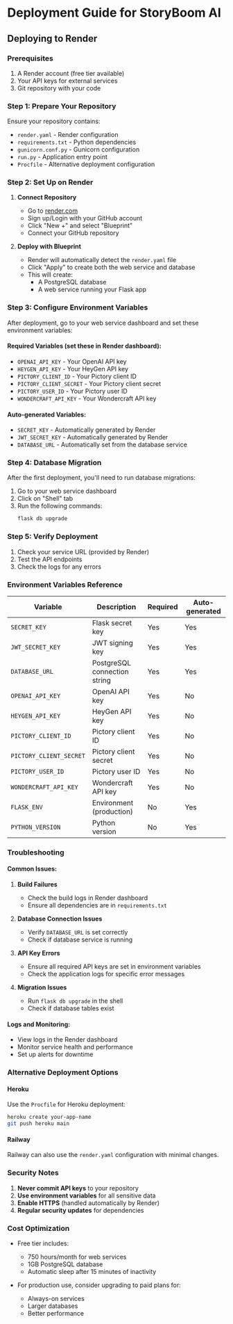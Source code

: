 # Deployment Guide for StoryBoom AI

## Deploying to Render

### Prerequisites
1. A Render account (free tier available)
2. Your API keys for external services
3. Git repository with your code

### Step 1: Prepare Your Repository
Ensure your repository contains:
- `render.yaml` - Render configuration
- `requirements.txt` - Python dependencies
- `gunicorn.conf.py` - Gunicorn configuration
- `run.py` - Application entry point
- `Procfile` - Alternative deployment configuration

### Step 2: Set Up on Render

1. **Connect Repository**
   - Go to [render.com](https://render.com)
   - Sign up/Login with your GitHub account
   - Click "New +" and select "Blueprint"
   - Connect your GitHub repository

2. **Deploy with Blueprint**
   - Render will automatically detect the `render.yaml` file
   - Click "Apply" to create both the web service and database
   - This will create:
     - A PostgreSQL database
     - A web service running your Flask app

### Step 3: Configure Environment Variables

After deployment, go to your web service dashboard and set these environment variables:

#### Required Variables (set these in Render dashboard):
- `OPENAI_API_KEY` - Your OpenAI API key
- `HEYGEN_API_KEY` - Your HeyGen API key
- `PICTORY_CLIENT_ID` - Your Pictory client ID
- `PICTORY_CLIENT_SECRET` - Your Pictory client secret
- `PICTORY_USER_ID` - Your Pictory user ID
- `WONDERCRAFT_API_KEY` - Your Wondercraft API key

#### Auto-generated Variables:
- `SECRET_KEY` - Automatically generated by Render
- `JWT_SECRET_KEY` - Automatically generated by Render
- `DATABASE_URL` - Automatically set from the database service

### Step 4: Database Migration

After the first deployment, you'll need to run database migrations:

1. Go to your web service dashboard
2. Click on "Shell" tab
3. Run the following commands:
   ```bash
   flask db upgrade
   ```

### Step 5: Verify Deployment

1. Check your service URL (provided by Render)
2. Test the API endpoints
3. Check the logs for any errors

### Environment Variables Reference

| Variable | Description | Required | Auto-generated |
|----------|-------------|----------|----------------|
| `SECRET_KEY` | Flask secret key | Yes | Yes |
| `JWT_SECRET_KEY` | JWT signing key | Yes | Yes |
| `DATABASE_URL` | PostgreSQL connection string | Yes | Yes |
| `OPENAI_API_KEY` | OpenAI API key | Yes | No |
| `HEYGEN_API_KEY` | HeyGen API key | Yes | No |
| `PICTORY_CLIENT_ID` | Pictory client ID | Yes | No |
| `PICTORY_CLIENT_SECRET` | Pictory client secret | Yes | No |
| `PICTORY_USER_ID` | Pictory user ID | Yes | No |
| `WONDERCRAFT_API_KEY` | Wondercraft API key | Yes | No |
| `FLASK_ENV` | Environment (production) | No | Yes |
| `PYTHON_VERSION` | Python version | No | Yes |

### Troubleshooting

#### Common Issues:

1. **Build Failures**
   - Check the build logs in Render dashboard
   - Ensure all dependencies are in `requirements.txt`

2. **Database Connection Issues**
   - Verify `DATABASE_URL` is set correctly
   - Check if database service is running

3. **API Key Errors**
   - Ensure all required API keys are set in environment variables
   - Check the application logs for specific error messages

4. **Migration Issues**
   - Run `flask db upgrade` in the shell
   - Check if database tables exist

#### Logs and Monitoring:
- View logs in the Render dashboard
- Monitor service health and performance
- Set up alerts for downtime

### Alternative Deployment Options

#### Heroku
Use the `Procfile` for Heroku deployment:
```bash
heroku create your-app-name
git push heroku main
```

#### Railway
Railway can also use the `render.yaml` configuration with minimal changes.

### Security Notes

1. **Never commit API keys** to your repository
2. **Use environment variables** for all sensitive data
3. **Enable HTTPS** (handled automatically by Render)
4. **Regular security updates** for dependencies

### Cost Optimization

- Free tier includes:
  - 750 hours/month for web services
  - 1GB PostgreSQL database
  - Automatic sleep after 15 minutes of inactivity

- For production use, consider upgrading to paid plans for:
  - Always-on services
  - Larger databases
  - Better performance 